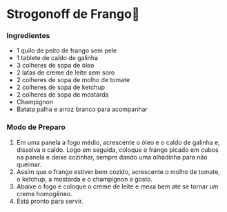 # Strogonoff de Frango:chicken:

### Ingredientes

- 1 quilo de peito de frango sem pele
- 1 tablete de caldo de galinha
- 3 colheres de sopa de óleo
- 2 latas de creme de leite sem soro
- 2 colheres de sopa de molho de tomate
- 2 colheres de sopa de ketchup
- 2 colheres de sopa de mostarda
- Champignon
- Batata palha e arroz branco para acompanhar

### Modo de Preparo

1. Em uma panela a fogo médio, acrescente o óleo e o caldo de galinha e, dissolva o caldo. Logo em seguida, coloque o frango picado em cubos na panela e deixe cozinhar, sempre dando uma olhadinha para não queimar.
2.  Assim que o frango estiver bem cozido, acrescente o molho de tomate, o ketchup, a mostarda e o champignon a gosto.
3.  Abaixe o fogo e coloque o creme de leite e mexa bem até se tornar um creme homogêneo.
4.  Está pronto para servir.





